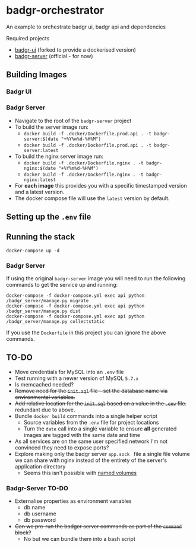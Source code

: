 # badgr-orchestrator
An example to orchestrate badgr ui, badgr api and dependencies

Required projects
* [badgr-ui](https://github.com/ahopgood/badgr-ui) (forked to provide a dockerised version)
* [badgr-server](https://github.com/concentricsky/badgr-server.git) (official - for now)

## Building Images
### Badgr UI
### Badgr Server
* Navigate to the root of the `badgr-server` project
* To build the server image run:
    * `docker build -f .docker/Dockerfile.prod.api . -t badgr-server:$(date "+%Y%m%d-%H%M")`
    * `docker build -f .docker/Dockerfile.prod.api . -t badgr-server:latest`  
* To build the nginx server image run:
    * `docker build -f .docker/Dockerfile.nginx . -t badgr-nginx:$(date "+%Y%m%d-%H%M")`  
    * `docker build -f .docker/Dockerfile.nginx . -t badgr-nginx:latest`
* For **each image** this provides you with a specific timestamped version and a latest version.    
* The docker compose file will use the `latest` version by default.

## Setting up the `.env` file

## Running the stack
```
docker-compose up -d
```
### Badgr Server
If using the original `badgr-server` image you will need to run the following commands to get the service up and running:
```
docker-compose -f docker-compose.yml exec api python /badgr_server/manage.py migrate
docker-compose -f docker-compose.yml exec api python /badgr_server/manage.py dist
docker-compose -f docker-compose.yml exec api python /badgr_server/manage.py collectstatic
```
If you use the `Dockerfile` in this project you can ignore the above commands.

## TO-DO
* Move credentials for MySQL into an `.env` file
* Test running with a newer version of MySQL `5.7.x`
* Is memcached needed?
* ~~Remove need for the `init.sql` file - set the database name via environmental variables.~~
* ~~Add relative location for the `init.sql` based on a value in the `.env` file.~~ redundant due to above.
* Bundle `docker build` commands into a single helper script
    * Source variables from the `.env` file for project locations
    * Turn the `date` call into a single variable to ensure **all** generated images are tagged with the same date and time
* As all services are on the same user specified network I'm not convinced they need to expose ports? 
* Explore making only the badgr server `app.sock ` file a single file volume we can share with nginx instead of the entirety of the server's application directory
    * Seems this isn't possible with [named volumes](https://github.com/moby/moby/issues/38851)

### Badgr-Server TO-DO
* Externalise properties as environment variables
    * db name
    * db username
    * db password
* ~~Can we pre-run the badger server commands as part of the `command` block?~~
    * No but we can bundle them into a bash script
